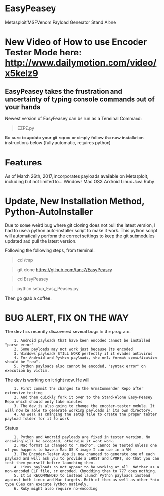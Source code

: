 # EasyPeasey
Metasploit/MSFVenom Payload Generator Stand Alone

# New Video of How to use Encoder Tester Mode here: http://www.dailymotion.com/video/x5kelz9

## EasyPeasey takes the frustration and uncertainty of typing console commands out of your hands
Newest version of EasyPeasey can be run as a Terminal Command:

> EZPZ.py

Be sure to update your git repos or simply follow the new installation instructions below (fully automatic, requires python)

# Features

As of March 26th, 2017, incorporates payloads available on Metasploit, including but not limited to...
    Windows
    Mac OSX
    Android
    Linux
    Java
    Ruby

# Update, New Installation Method, Python-AutoInstaller

Due to some weird bug where git cloning does not pull the latest version, I had to use a python auto-installer script to make it work. 
This python script will automatically perform the correct settings to keep the git submodules updated and pull the latest version.

Following the following steps, from terminal:

>cd /tmp

>git clone https://github.com/tanc7/EasyPeasey

>cd EasyPeasey

>python setup_Easy_Peasey.py

Then go grab a coffee. 

# BUG ALERT, FIX ON THE WAY
The dev has recently discovered several bugs in the program.

        1. Android payloads that have been encoded cannot be installed "parse error"
        2. Some payloads may not work just because its encoded
        3. Windows payloads STILL WORK perfectly if it evades antivirus
        4. For Android and Python payloads, the only format specification should be "raw".
        5. Python payloads also cannot be encoded, "syntax error" on execution by victim.

The dev is working on it right now. He will

        1. First commit the changes to the ArmsCommander Repo after extensive testing
        2. And then quickly fork it over to the Stand-Alone Easy-Peasey Repo which should only take minutes
        3. The dev is also going to change the encoder-tester module. It will now be able to generate working payloads in its own directory.
        4. As well as changing the setup file to create the proper tester payload folder for it to work
    
Status

        1. Python and Android payloads are fixed in tester version. No encoding will be accepted, otherwise it wont work.
        2. Mac format is changed to ".macho". Cannot be tested unless one of you happens to have a Mac OS X image I can use in a VM
        3. The Encoder-Tester App is now changed to generate one of each payload and will ask you to provide a LHOST and LPORT, so that you can test them yourself before launching them.
        4. Linux payloads do not appear to be working at all. Neither as a non-encoded ELF file, or encoded. Chmodding them to 777 does nothing. 
        5. It is RECOMMENDED to instead launch Python payloads instead against both Linux and Mac targets. Both of them as well as other *nix type OSes can execute Python natively.
        6. Ruby might also require no-encoding
        
